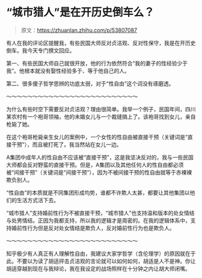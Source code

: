 # “城市猎人”是在开历史倒车么？

> 原文：<https://zhuanlan.zhihu.com/p/53807087>

有人在我的评论区提醒我，有些民国大师反对贞洁观、反对性保守，我是在开历史倒车。我今天专门撰文回应。

第一、有些民国大师自己就很开放，他的行为依然符合“我的妻子的性经验少于我”。他根本就没有娶性经验多于、等于他自己的人。

第二、很多傻子哲学思辨的功底太弱，对于“性自由”这个词没有琢磨透。

[](https://www.zhihu.com/question/24330988/answer/130277400)

～～～～～～～～～～～～～～～～～～～～～～～～～

为什么有些时空下需要反对贞洁观？理由很简单。我举一个例子，民国年间，四川某农村有一个袍哥领袖，他的未婚女儿与一个裁缝搞上了。该袍哥找到女儿，亲自枪毙了她。

在这个袍哥枪毙亲生女儿的案例中，一个女性的性自由被直接干预（关键词是“直接干预”），而且被打死了。我当然站在女儿一边。

A集团中成年人的性自由不应该被“直接干预”，这是我坚决反对的，我与一些民国大师都会反对野蛮的直接干预。但是，A集团以及其他任何人的性自由都必须被“间接干预”（关键词是“间接干预”），因为不被间接干预的性自由就等于赤裸裸欺负别人。

“性自由”的本质就是不同集团形成均势，谁都不许欺人太甚，都要让其他集团以他们的生活方式活下去。

“城市猎人”支持婚前性行为不被直接干预，“城市猎人”也支持温和版本的处女情结与处男情结。正因为我都支持，所以我的逻辑才是周密的。在我的逻辑体系中，支持婚前性行为但是反对处女情结是欺负人，反对婚前性行为也是欺负人。

～～～～～～～～～～～～～～～～～～～～～～～～～

知乎极少有人真正有人理解性自由，我建议大家学哲学（含伦理学）的原因就在于此。不要以为读了胡适抨击贞洁观的言论就可以如何如何，胡适是人不是神。你让胡适穿越到现在与我辩论，我在我设定的战场照样在十分钟之内让胡大师闭嘴。